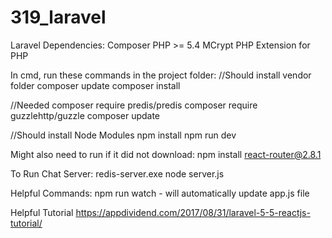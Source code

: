 # 319_laravel

Laravel Dependencies:
Composer
PHP >= 5.4
MCrypt PHP Extension for PHP


In cmd, run these commands in the project folder:
//Should install vendor folder
composer update
composer install

//Needed
composer require predis/predis
composer require guzzlehttp/guzzle
composer update

//Should install Node Modules
npm install
npm run dev

Might also need to run if it did not download:
npm install react-router@2.8.1

To Run Chat Server:
redis-server.exe
node server.js

Helpful Commands:
npm run watch - will automatically update app.js file

Helpful Tutorial
https://appdividend.com/2017/08/31/laravel-5-5-reactjs-tutorial/
